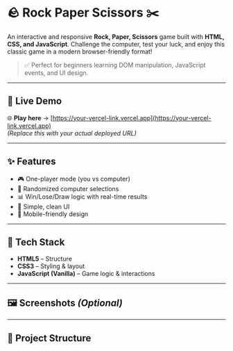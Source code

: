 # 🪨 Rock Paper Scissors ✂️

An interactive and responsive **Rock, Paper, Scissors** game built with **HTML, CSS, and JavaScript**. Challenge the computer, test your luck, and enjoy this classic game in a modern browser-friendly format!

> ✅ Perfect for beginners learning DOM manipulation, JavaScript events, and UI design.

---

## 🔗 Live Demo

🌐 **Play here** → [https://your-vercel-link.vercel.app](https://your-vercel-link.vercel.app)  
*(Replace this with your actual deployed URL)*

---

## ✨ Features

- 🎮 One-player mode (you vs computer)
- 🔄 Randomized computer selections
- 📊 Win/Lose/Draw logic with real-time results
- 🎨 Simple, clean UI
- 📱 Mobile-friendly design

---

## 🧠 Tech Stack

- **HTML5** – Structure
- **CSS3** – Styling & layout
- **JavaScript (Vanilla)** – Game logic & interactions

---

## 🖼️ Screenshots *(Optional)*

<!-- Upload a screenshot and use the relative path -->
<!-- Example:
![Gameplay Screenshot](./assets/screenshot.png)
-->

---

## 📁 Project Structure

